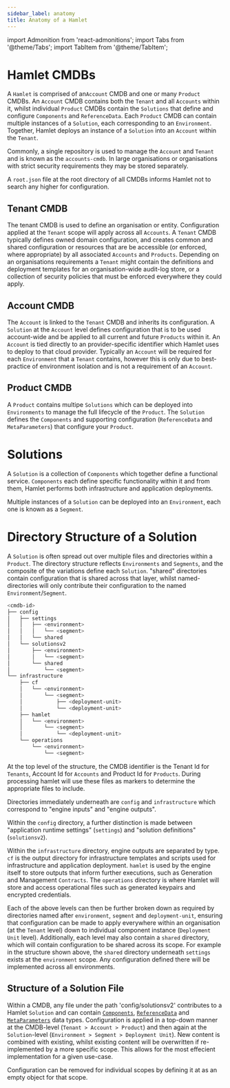 ```yaml
---
sidebar_label: anatomy
title: Anatomy of a Hamlet
---
```

import Admonition from 'react-admonitions';
import Tabs from '@theme/Tabs';
import TabItem from '@theme/TabItem';

# Hamlet CMDBs

A `Hamlet` is comprised of an`Account` CMDB and one or many `Product` CMDBs. An `Account` CMDB contains both the `Tenant` and all `Accounts` within it, whilst individual `Product` CMDBs contain the `Solutions` that define and configure `Components` and `ReferenceData`. Each `Product` CMDB can contain multiple instances of a `Solution`, each corresponding to an `Environment`. Together, Hamlet deploys an instance of a `Solution` into an `Account` within the `Tenant`. 

Commonly, a single repository is used to manage the `Account` and `Tenant` and is known as the `accounts-cmdb`. In large organisations or organisations with strict security requirements they may be stored separately.

A `root.json` file at the root directory of all CMDBs informs Hamlet not to search any higher for configuration.

## Tenant CMDB

The tenant CMDB is used to define an organisation or entity. Configuration applied at the `Tenant` scope will apply across all `Accounts`. A `Tenant` CMDB typically defines owned domain configuration, and creates common and shared configuration or resources that are be accessible (or enforced, where appropriate) by all associated `Accounts` and `Products`. Depending on an organisations requirements a `Tenant` might contain the definitions and deployment templates for an organisation-wide audit-log store, or a collection of security policies that must be enforced everywhere they could apply.

## Account CMDB

The `Account` is linked to the `Tenant` CMDB and inherits its configuration. A `Solution` at the `Account` level defines configuration that is to be used account-wide and be applied to all current and future `Products` within it. An `Account` is tied directly to an provider-specific identifier which Hamlet uses to deploy to that cloud provider. Typically an `Account` will be required for each `Environment` that a `Tenant` contains, however this is only due to best-practice of environment isolation and is not a requirement of an `Account`.

## Product CMDB

A `Product` contains multipe `Solutions` which can be deployed into `Environments` to manage the full lifecycle of the `Product`. The `Solution` defines the `Components` and supporting configuration (`ReferenceData` and `MetaParameters`) that configure your `Product`.

# Solutions

A `Solution` is a collection of `Components` which together define a functional service. `Components` each define specific functionality within it and from them, Hamlet performs both infrastructure and application deployments.

Multiple instances of a `Solution` can be deployed into an `Environment`, each one is known as a `Segment`.

# Directory Structure of a Solution
A `Solution` is often spread out over multiple files and directories within a `Product`. The directory structure reflects `Environments` and `Segments`, and the composite of the variations define each `Solution`. "shared" directories contain configuration that is shared across that layer, whilst named-directories will only contribute their configuration to the named `Environment`/`Segment`.

```sh
<cmdb-id>
├── config
│   ├── settings
│   │   ├── <environment>
│   │   │   └── <segment>
│   │   └── shared
│   └── solutionsv2
│       ├── <environment>
│       │   └── <segment>
│       └── shared
│           └── <segment>
└── infrastructure
    ├── cf
    │   └── <environment>
    │       └── <segment>
    │           ├── <deployment-unit>
    │           └── <deployment-unit>
    ├── hamlet
    │   └── <environment>
    │       └── <segment>
    │           └── <deployment-unit>
    └── operations
        └── <environment>
            └── <segment>
```

At the top level of the structure, the CMDB identifier is the Tenant Id for `Tenants`, Account Id for `Accounts` and Product Id for `Products`. During processing hamlet will use these files as markers to determine the appropriate files to include.

Directories immediately underneath are `config` and `infrastructure` which correspond to "engine inputs" and "engine outputs".

Within the `config` directory, a further distinction is made between "application runtime settings" (`settings`) and "solution definitions" (`solutionsv2`).

Within the `infrastructure` directory, engine outputs are separated by type. `cf` is the output directory for infrastructure templates and scripts used for infrastructure and application deployment. `hamlet` is used by the engine itself to store outputs that inform further executions, such as Generation and Management `Contracts`. The `operations` directory is where Hamlet will store and access operational files such as generated keypairs and encrypted credentials.

Each of the above levels can then be further broken down as required by directories named after `environment`, `segment` and `deployment-unit`, ensuring that configuration can be made to apply everywhere within an organisation (at the `Tenant` level) down to individual component instance (`Deployment Unit` level). Additionally, each level may also contain a `shared` directory, which will contain configuration to be shared across its scope. For example in the structure shown above, the `shared` directory underneath `settings` exists at the `environment` scope. Any configuration defined there will be implemented across all environments.


## Structure of a Solution File

Within a CMDB, any file under the path 'config/solutionsv2' contributes to a Hamlet `Solution` and can contain [`Components`](https://hamlet.io/reference/components), [`ReferenceData`](https://hamlet.io/reference/data) and [`MetaParameters`](https://hamlet.io/reference/meta) data types. Configuration is applied in a top-down manner at the CMDB-level (`Tenant > Account > Product`) and then again at the `Solution`-level (`Environment > Segment > Deployment Unit`). New content is combined with existing, whilst existing content will be overwritten if re-implemented by a more specific scope. This allows for the most effecient implementation for a given use-case. 

Configuration can be removed for individual scopes by defining it at as an empty object for that scope.
